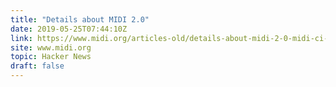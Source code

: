 ```yaml
---
title: "Details about MIDI 2.0"
date: 2019-05-25T07:44:10Z
link: https://www.midi.org/articles-old/details-about-midi-2-0-midi-ci-profiles-and-property-exchange?utm_medium=RSS&utm_source=hune
site: www.midi.org
topic: Hacker News
draft: false
---
```

